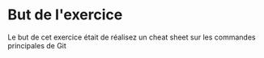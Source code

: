   <h1>But de l'exercice</h1>
  
  <p>Le but de cet exercice était de réalisez un cheat sheet sur les commandes principales de Git</p>
